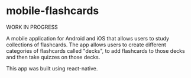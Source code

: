 # mobile-flashcards
WORK IN PROGRESS

A mobile application for Android and iOS that allows users to study collections of flashcards. The app allows users to create different categories of flashcards called "decks", to add flashcards to those decks and then take quizzes on those decks.

This app was built using react-native.
